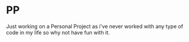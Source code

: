 # PP
Just working on a Personal Project as i've never worked with any type of code in my life so why not have fun with it. 
